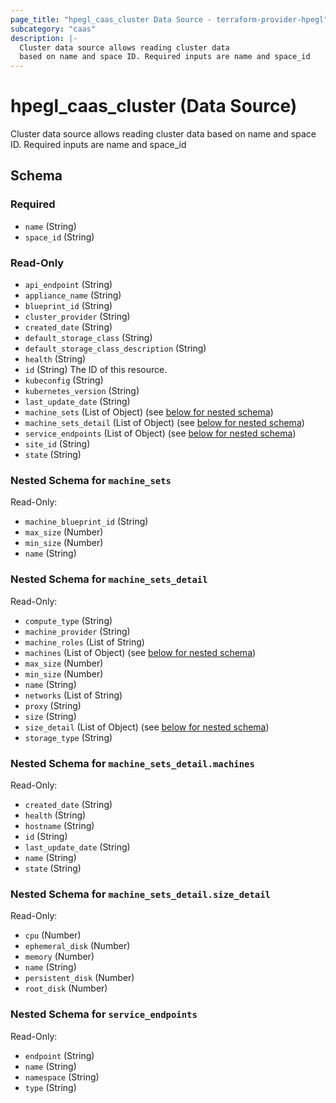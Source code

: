 ```yaml
---
page_title: "hpegl_caas_cluster Data Source - terraform-provider-hpegl"
subcategory: "caas"
description: |-
  Cluster data source allows reading cluster data
  based on name and space ID. Required inputs are name and space_id
---
```

# hpegl_caas_cluster (Data Source)

Cluster data source allows reading cluster data 
			based on name and space ID. Required inputs are name and space_id



<!-- schema generated by tfplugindocs -->
## Schema

### Required

- `name` (String)
- `space_id` (String)

### Read-Only

- `api_endpoint` (String)
- `appliance_name` (String)
- `blueprint_id` (String)
- `cluster_provider` (String)
- `created_date` (String)
- `default_storage_class` (String)
- `default_storage_class_description` (String)
- `health` (String)
- `id` (String) The ID of this resource.
- `kubeconfig` (String)
- `kubernetes_version` (String)
- `last_update_date` (String)
- `machine_sets` (List of Object) (see [below for nested schema](#nestedatt--machine_sets))
- `machine_sets_detail` (List of Object) (see [below for nested schema](#nestedatt--machine_sets_detail))
- `service_endpoints` (List of Object) (see [below for nested schema](#nestedatt--service_endpoints))
- `site_id` (String)
- `state` (String)

<a id="nestedatt--machine_sets"></a>
### Nested Schema for `machine_sets`

Read-Only:

- `machine_blueprint_id` (String)
- `max_size` (Number)
- `min_size` (Number)
- `name` (String)


<a id="nestedatt--machine_sets_detail"></a>
### Nested Schema for `machine_sets_detail`

Read-Only:

- `compute_type` (String)
- `machine_provider` (String)
- `machine_roles` (List of String)
- `machines` (List of Object) (see [below for nested schema](#nestedobjatt--machine_sets_detail--machines))
- `max_size` (Number)
- `min_size` (Number)
- `name` (String)
- `networks` (List of String)
- `proxy` (String)
- `size` (String)
- `size_detail` (List of Object) (see [below for nested schema](#nestedobjatt--machine_sets_detail--size_detail))
- `storage_type` (String)

<a id="nestedobjatt--machine_sets_detail--machines"></a>
### Nested Schema for `machine_sets_detail.machines`

Read-Only:

- `created_date` (String)
- `health` (String)
- `hostname` (String)
- `id` (String)
- `last_update_date` (String)
- `name` (String)
- `state` (String)


<a id="nestedobjatt--machine_sets_detail--size_detail"></a>
### Nested Schema for `machine_sets_detail.size_detail`

Read-Only:

- `cpu` (Number)
- `ephemeral_disk` (Number)
- `memory` (Number)
- `name` (String)
- `persistent_disk` (Number)
- `root_disk` (Number)



<a id="nestedatt--service_endpoints"></a>
### Nested Schema for `service_endpoints`

Read-Only:

- `endpoint` (String)
- `name` (String)
- `namespace` (String)
- `type` (String)


